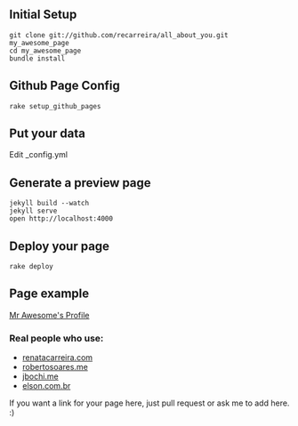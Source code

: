## Initial Setup

	git clone git://github.com/recarreira/all_about_you.git my_awesome_page
	cd my_awesome_page
	bundle install

## Github Page Config

	rake setup_github_pages

## Put your data

Edit _config.yml

## Generate a preview page

	jekyll build --watch
	jekyll serve
	open http://localhost:4000

## Deploy your page

	rake deploy
	
## Page example

[Mr Awesome's Profile](http://renatacarreira.com/all_about_you/)


### Real people who use:

- [renatacarreira.com](http://renatacarreira.com)
- [robertosoares.me](http://robertosoares.me)
- [jbochi.me](http://jbochi.me)
- [elson.com.br](http://elson.com.br)

If you want a link for your page here, just pull request or ask me to add here. :)
